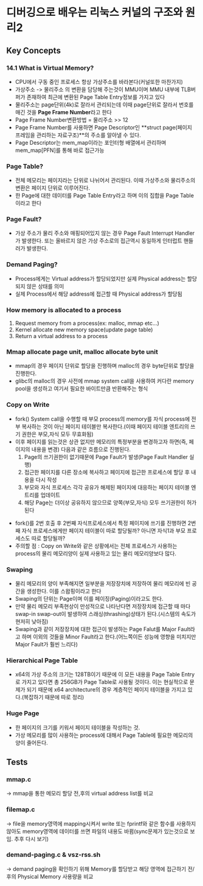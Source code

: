 # 디버깅으로 배우는 리눅스 커널의 구조와 원리2

## Key Concepts

### 14.1 What is Virtual Memory?
 - CPU에서 구동 중인 프로세스 항상 가상주소를 바라본다(커널또한 마찬가지)
 - 가상주소 -> 물리주소 의 변환을 담당해 주는것이 MMU이며 MMU 내부에 TLB버퍼가 존재하여 최근에 변환된 Page Table Entry정보를 가지고 있다 
 - 물리주소는 page단위(4k)로 잘라서 관리되는데 이때 page단위로 잘라서 번호를 매긴 것을 **Page Frame Number**라고 한다
 - Page Frame Number변환방법 = 물리주소 >> 12
 - Page Frame Number를 사용하면 Page Descriptor인 **struct page(페이지 프레임을 관리하는 자료구조)**의 주소를 알아낼 수 있다.
 - Page Descriptor는 mem\_map이라는 포인터형 배열에서 관리하며 mem\_map[PFN]를 통해 바로 접근가능



### Page Table?
 - 전체 메모리는 페이지라는 단위로 나뉘어서 관리된다. 이때 가상주소와 물리주소의 변환은 페이지 단위로 이루어진다.
 - 한 Page에 대한 데이터를 Page Table Entry라고 하며 이의 집합을 Page Table이라고 한다

### Page Fault?
 - 가상 주소가 물리 주소와 매핑되어있지 않는 경우 Page Fault Interrupt Handler가 발생한다. 또는 올바르지 않은 가상 주소로의 접근역시 동일하게 인터럽트 핸들러가 발생한다.

### Demand Paging?
 - Process에게는 Virtual address가 할당되었지만 실제 Physical address는 할당되지 않은 상태를 의미
 - 실제 Process에서 해당 address에 접근할 때 Physical address가 할당됨

### How memory is allocated to a process
 1. Request memory from a process(ex: malloc, mmap etc...)
 2. Kernel allocate new memory space(update page table)
 3. Return a virtual address to a process

### Mmap allocate page unit, malloc allocate byte unit
 - mmap의 경우 페이지 단위로 할당을 진행하며 malloc의 경우 byte단위로 할당을 진행한다.
 - glibc의 malloc의 경우 사전에 mmap system call을 사용하여 커다란 memory pool을 생성하고 여기서 필요한 바이트만큼 반환해주는 형식

### Copy on Write
 - fork() System call을 수행할 때 부모 process의 memory를 자식 process에 전부 복사하는 것이 아닌 페이지 테이블만 복사한다.(이때 페이지 테이블 엔트리의 쓰기 권한은 부모,자식 모두 무효화됨)
 - 이후 페이지를 읽는것은 상관 없지만 메모리의 특정부분을 변경하고자 하면(즉, 페이지의 내용을 변경) 다음과 같은 흐름으로 진행된다.
   1) Page의 쓰기권한이 없기때문에 Page Fault가 발생(Page Fault Handler 실행)
   2) 접근한 페이지를 다른 장소에 복사하고 페이지에 접근한 프로세스에 할당 후 내용을 다시 작성
   3) 부모와 자식 프로세스 각각 공유가 해제된 페이지에 대응하는 페이지 테이블 엔트리를 업데이트
   4) 해당 Page는 더이상 공유하지 않으므로 양쪽(부모,자식) 모두 쓰기권한이 허가된다
 * fork()를 2번 호출 후 2번째 자식프로세스에서 특정 페이지에 쓰기를 진행하면 2번째 자식 프로세스에게만 페이지 테이블이 따로 할당될까? 아니면 자식1과 부모 프로세스도 따로 할당될까?
 * 주의할 점 : Copy on Write와 같은 상황에서는 전체 프로세스가 사용하는 process의 물리 메모리양이 실제 사용하고 있는 물리 메모리양보다 많다.

### Swaping
 - 물리 메모리의 양이 부족해지면 일부분을 저장장치에 저장하여 물리 메모리에 빈 공간을 생성한다. 이를 스왑핑이라고 한다
 - Swaping의 단위는 Page이며 이를 페이징(Paging)이라고도 한다.
 - 만약 물리 메모리 부족현상이 만성적으로 나타난다면 저장장치에 접근할 때 마다 swap-in swap-out이 발생하여 스래싱(thrashing)상태가 된다.(시스템의 속도가 현저히 낮아짐)
 - Swaping과 같이 저장장치에 대한 접근이 발생하는 Page Falut를 Major Fault라고 하며 이외의 것들을 Minor Fault라고 한다.(어느쪽이든 성능에 영향을 미치지만 Major Fault가 훨씬 느리다)

### Hierarchical Page Table
 - x64의 가상 주소의 크기는 128TB이기 때문에 이 모든 내용을 Page Table Entry로 가지고 있다면 총 256GB가 Page Table로 사용될 것이다. 이는 현실적으로 문제가 되기 때문에 x64 architecture의 경우 계층적인 페이지 테이블을 가지고 있다.(복잡하기 때문에 따로 정리)

### Huge Page
 - 한 페이지의 크기를 키워서 페이지 테이블을 작성하는 것.
 - 가상 메모리를 많이 사용하는 process에 대해서 Page Table에 필요한 메모리의 양이 줄어든다.

## Tests

### mmap.c
 -> mmap을 통한 메모리 할당 전,후의 virtual address list를 비교

### filemap.c
 -> file을 memory영역에 mapping시켜서 write 또는 fprintf와 같은 함수를 사용하지 않아도 memory영역에 데이터를 쓰면 파일의 내용도 바뀜(sync문제가 있는것으로 보임. 추후 다시 보기)

### demand-paging.c & vsz-rss.sh
 -> demand paging을 확인하기 위해 Memory를 할당받고 해당 영역에 접근하기 전/후의 Physical Memory 사용량을 비교
